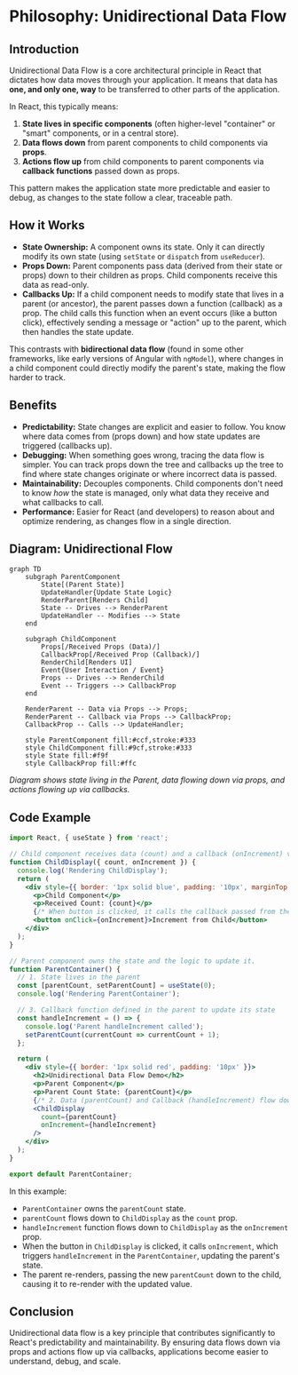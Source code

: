 # Philosophy: Unidirectional Data Flow

## Introduction

Unidirectional Data Flow is a core architectural principle in React that dictates how data moves through your application. It means that data has **one, and only one, way** to be transferred to other parts of the application.

In React, this typically means:
1.  **State lives in specific components** (often higher-level "container" or "smart" components, or in a central store).
2.  **Data flows down** from parent components to child components via **props**.
3.  **Actions flow up** from child components to parent components via **callback functions** passed down as props.

This pattern makes the application state more predictable and easier to debug, as changes to the state follow a clear, traceable path.

## How it Works

- **State Ownership:** A component owns its state. Only it can directly modify its own state (using `setState` or `dispatch` from `useReducer`).
- **Props Down:** Parent components pass data (derived from their state or props) down to their children as props. Child components receive this data as read-only.
- **Callbacks Up:** If a child component needs to modify state that lives in a parent (or ancestor), the parent passes down a function (callback) as a prop. The child calls this function when an event occurs (like a button click), effectively sending a message or "action" up to the parent, which then handles the state update.

This contrasts with **bidirectional data flow** (found in some other frameworks, like early versions of Angular with `ngModel`), where changes in a child component could directly modify the parent's state, making the flow harder to track.

## Benefits

- **Predictability:** State changes are explicit and easier to follow. You know where data comes from (props down) and how state updates are triggered (callbacks up).
- **Debugging:** When something goes wrong, tracing the data flow is simpler. You can track props down the tree and callbacks up the tree to find where state changes originate or where incorrect data is passed.
- **Maintainability:** Decouples components. Child components don't need to know *how* the state is managed, only what data they receive and what callbacks to call.
- **Performance:** Easier for React (and developers) to reason about and optimize rendering, as changes flow in a single direction.

## Diagram: Unidirectional Flow

```mermaid
graph TD
    subgraph ParentComponent
        State[(Parent State)]
        UpdateHandler{Update State Logic}
        RenderParent[Renders Child]
        State -- Drives --> RenderParent
        UpdateHandler -- Modifies --> State
    end

    subgraph ChildComponent
        Props[/Received Props (Data)/]
        CallbackProp[/Received Prop (Callback)/]
        RenderChild[Renders UI]
        Event{User Interaction / Event}
        Props -- Drives --> RenderChild
        Event -- Triggers --> CallbackProp
    end

    RenderParent -- Data via Props --> Props;
    RenderParent -- Callback via Props --> CallbackProp;
    CallbackProp -- Calls --> UpdateHandler;
    
    style ParentComponent fill:#ccf,stroke:#333
    style ChildComponent fill:#9cf,stroke:#333
    style State fill:#f9f
    style CallbackProp fill:#ffc
```
*Diagram shows state living in the Parent, data flowing down via props, and actions flowing up via callbacks.* 

## Code Example

```jsx
import React, { useState } from 'react';

// Child component receives data (count) and a callback (onIncrement) via props.
function ChildDisplay({ count, onIncrement }) {
  console.log('Rendering ChildDisplay');
  return (
    <div style={{ border: '1px solid blue', padding: '10px', marginTop: '10px' }}>
      <p>Child Component</p>
      <p>Received Count: {count}</p>
      {/* When button is clicked, it calls the callback passed from the parent */}
      <button onClick={onIncrement}>Increment from Child</button>
    </div>
  );
}

// Parent component owns the state and the logic to update it.
function ParentContainer() {
  // 1. State lives in the parent
  const [parentCount, setParentCount] = useState(0);
  console.log('Rendering ParentContainer');

  // 3. Callback function defined in the parent to update its state
  const handleIncrement = () => {
    console.log('Parent handleIncrement called');
    setParentCount(currentCount => currentCount + 1);
  };

  return (
    <div style={{ border: '1px solid red', padding: '10px' }}>
      <h2>Unidirectional Data Flow Demo</h2>
      <p>Parent Component</p>
      <p>Parent Count State: {parentCount}</p>
      {/* 2. Data (parentCount) and Callback (handleIncrement) flow down via props */}
      <ChildDisplay 
        count={parentCount} 
        onIncrement={handleIncrement} 
      />
    </div>
  );
}

export default ParentContainer;
```

In this example:
- `ParentContainer` owns the `parentCount` state.
- `parentCount` flows down to `ChildDisplay` as the `count` prop.
- `handleIncrement` function flows down to `ChildDisplay` as the `onIncrement` prop.
- When the button in `ChildDisplay` is clicked, it calls `onIncrement`, which triggers `handleIncrement` in the `ParentContainer`, updating the parent's state.
- The parent re-renders, passing the new `parentCount` down to the child, causing it to re-render with the updated value.

## Conclusion

Unidirectional data flow is a key principle that contributes significantly to React's predictability and maintainability. By ensuring data flows down via props and actions flow up via callbacks, applications become easier to understand, debug, and scale. 